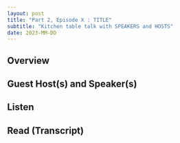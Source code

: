 ```yaml
---
layout: post
title: "Part 2, Episode X : TITLE"
subtitle: "Kitchen table talk with SPEAKERS and HOSTS"
date: 2023-MM-DD
---
```


## Overview

## Guest Host(s) and Speaker(s) 
<!-- (pluralize as needed) -->

## Listen
<!-- include links to podcast places + embedded audio -->

## Read (Transcript)
